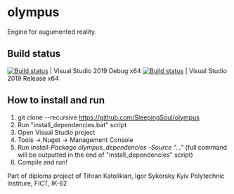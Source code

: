 # olympus
Engine for augumented reality.

## Build status
[![Build status](https://ci.appveyor.com/api/projects/status/vfe7dx3e23hv36u3?svg=true)](https://ci.appveyor.com/project/SleepingSoul/olympus-9hnvw) | Visual Studio 2019 Debug x64
[![Build status](https://ci.appveyor.com/api/projects/status/8g60bsb1gl7i1va5?svg=true)](https://ci.appveyor.com/project/SleepingSoul/olympus) | Visual Studio 2019 Release x64

## How to install and run
1) git clone --recursive https://github.com/SleepingSoul/olympus
2) Run "install_dependencies.bat" script
3) Open Visual Studio project
4) Tools -> Nuget -> Management Console
5) Run *Install-Package olympus_dependencies -Source "..."* (full command will be outputted in the end of "install_dependencies" script)
6) Compile and run!

Part of diploma project of Tihran Katolikian,
Igor Sykorsky Kyiv Polytechnic Institure, FICT, IK-62
